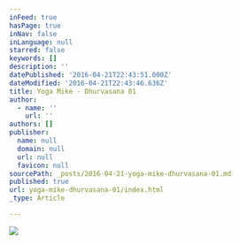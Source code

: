 ```yaml
---
inFeed: true
hasPage: true
inNav: false
inLanguage: null
starred: false
keywords: []
description: ''
datePublished: '2016-04-21T22:43:51.000Z'
dateModified: '2016-04-21T22:43:46.636Z'
title: Yoga Mike - Dhurvasana 01
author:
  - name: ''
    url: ''
authors: []
publisher:
  name: null
  domain: null
  url: null
  favicon: null
sourcePath: _posts/2016-04-21-yoga-mike-dhurvasana-01.md
published: true
url: yoga-mike-dhurvasana-01/index.html
_type: Article

---
```

![](https://the-grid-user-content.s3-us-west-2.amazonaws.com/891bff6a-f7a4-400b-8ad0-8aece8bd0bcb.jpg)